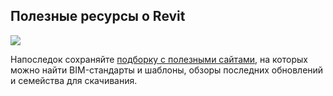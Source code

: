 ## Полезные ресурсы о Revit

![](/img/RPR_10/1649927971_poleznye-resursy-o-revit_1_1200x628.jpg#rounded)

Напоследок сохраняйте [подборку с полезными сайтами](https://softculture.cc/blog/entries/articles/poleznye-resursy-o-revit), на которых можно найти BIM-стандарты и шаблоны, обзоры последних обновлений и семейства для скачивания.

